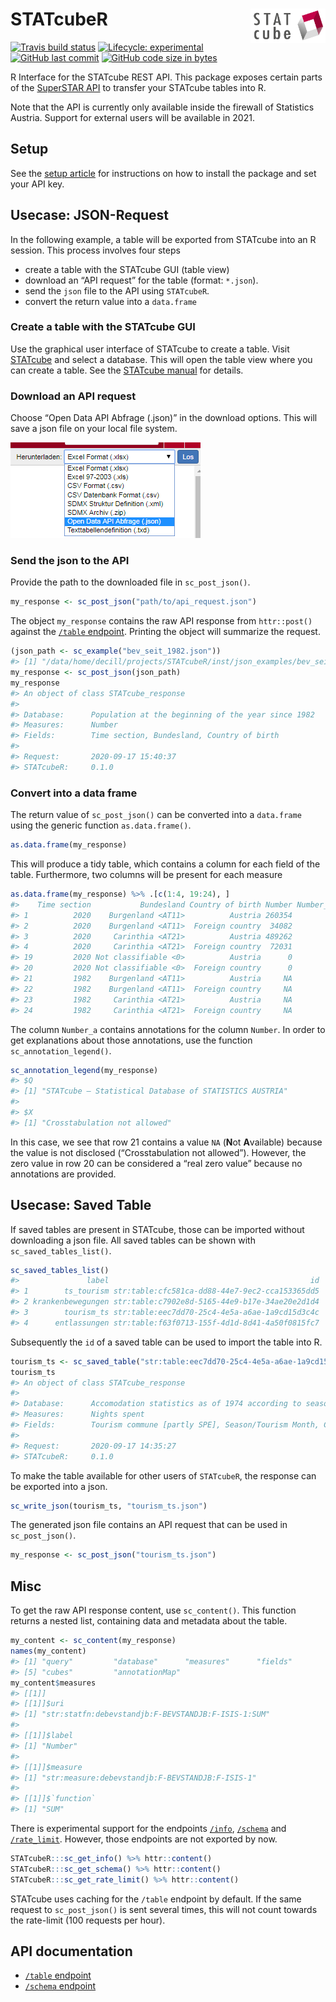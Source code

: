 
# STATcubeR <img src="man/figures/logo.png" align="right" alt="" width="120" />

<!-- badges: start -->

[![Travis build
status](https://travis-ci.org/statistikat/STATcubeR.svg?branch=master)](https://travis-ci.org/statistikat/STATcubeR)
[![Lifecycle:
experimental](https://img.shields.io/badge/lifecycle-experimental-orange.svg)](https://www.tidyverse.org/lifecycle/#experimental)
[![GitHub last
commit](https://img.shields.io/github/last-commit/statistikat/STATcubeR.svg?logo=github)](https://github.com/statistikat/STATcubeR/commits/master)
[![GitHub code size in
bytes](https://img.shields.io/github/languages/code-size/statistikat/STATcubeR?logo=github)](https://github.com/statistikat/STATcubeR)
<!-- badges: end -->

R Interface for the STATcube REST API. This package exposes certain
parts of the [SuperSTAR
API](https://docs.wingarc.com.au/superstar/latest/open-data-api) to
transfer your STATcube tables into R.

Note that the API is currently only available inside the firewall of
Statistics Austria. Support for external users will be available in
2021.

## Setup

See the [setup
article](https://statistikat.github.io/STATcubeR/articles/articles/Setup.html)
for instructions on how to install the package and set your API key.

## Usecase: JSON-Request

In the following example, a table will be exported from STATcube into an
R session. This process involves four steps

  - create a table with the STATcube GUI (table view)
  - download an “API request” for the table (format: `*.json`).
  - send the `json` file to the API using `STATcubeR`.
  - convert the return value into a `data.frame`

### Create a table with the STATcube GUI

Use the graphical user interface of STATcube to create a table. Visit
[STATcube](http://sdbext:8081/statistik.at/ext/statcube/home) and select
a database. This will open the table view where you can create a table.
See the [STATcube
manual](http://www.statistik.at/wcm/idc/idcplg?IdcService=GET_PDF_FILE&dDocName=105692)
for details.

### Download an API request

Choose “Open Data API Abfrage (.json)” in the download options. This
will save a json file on your local file system.

<img src="man/figures/download_json.png" />

### Send the json to the API

Provide the path to the downloaded file in `sc_post_json()`.

``` r
my_response <- sc_post_json("path/to/api_request.json")
```

The object `my_response` contains the raw API response from
`httr::post()` against the [`/table`
endpoint](https://docs.wingarc.com.au/superstar/latest/open-data-api/open-data-api-reference/table-endpoint).
Printing the object will summarize the request.

``` r
(json_path <- sc_example("bev_seit_1982.json"))
#> [1] "/data/home/decill/projects/STATcubeR/inst/json_examples/bev_seit_1982.json"
my_response <- sc_post_json(json_path)
my_response
#> An object of class STATcube_response
#> 
#> Database:      Population at the beginning of the year since 1982 
#> Measures:      Number 
#> Fields:        Time section, Bundesland, Country of birth 
#> 
#> Request:       2020-09-17 15:40:37 
#> STATcubeR:     0.1.0
```

### Convert into a data frame

The return value of `sc_post_json()` can be converted into a
`data.frame` using the generic function `as.data.frame()`.

``` r
as.data.frame(my_response)
```

This will produce a tidy table, which contains a column for each field
of the table. Furthermore, two columns will be present for each measure

``` r
as.data.frame(my_response) %>% .[c(1:4, 19:24), ]
#>    Time section           Bundesland Country of birth Number Number_a
#> 1          2020    Burgenland <AT11>          Austria 260354         
#> 2          2020    Burgenland <AT11>  Foreign country  34082         
#> 3          2020     Carinthia <AT21>          Austria 489262         
#> 4          2020     Carinthia <AT21>  Foreign country  72031         
#> 19         2020 Not classifiable <0>          Austria      0         
#> 20         2020 Not classifiable <0>  Foreign country      0         
#> 21         1982    Burgenland <AT11>          Austria     NA        X
#> 22         1982    Burgenland <AT11>  Foreign country     NA        X
#> 23         1982     Carinthia <AT21>          Austria     NA        X
#> 24         1982     Carinthia <AT21>  Foreign country     NA        X
```

The column `Number_a` contains annotations for the column `Number`. In
order to get explanations about those annotations, use the function
`sc_annotation_legend()`.

``` r
sc_annotation_legend(my_response)
#> $Q
#> [1] "STATcube – Statistical Database of STATISTICS AUSTRIA"
#> 
#> $X
#> [1] "Crosstabulation not allowed"
```

In this case, we see that row 21 contains a value `NA` (**N**ot
**A**vailable) because the value is not disclosed (“Crosstabulation not
allowed”). However, the zero value in row 20 can be considered a “real
zero value” because no annotations are provided.

## Usecase: Saved Table

If saved tables are present in STATcube, those can be imported without
downloading a json file. All saved tables can be shown with
`sc_saved_tables_list()`.

``` r
sc_saved_tables_list()
#>               label                                             id
#> 1        ts_tourism str:table:cfc581ca-dd88-44e7-9ec2-cca153365dd5
#> 2 krankenbewegungen str:table:c7902e8d-5165-44e9-b17e-34ae20e2d1d4
#> 3        tourism_ts str:table:eec7dd70-25c4-4e5a-a6ae-1a9cd15d3c4c
#> 4      entlassungen str:table:f63f0713-155f-4d1d-8d41-4a50f0815fc7
```

Subsequently the `id` of a saved table can be used to import the table
into R.

``` r
tourism_ts <- sc_saved_table("str:table:eec7dd70-25c4-4e5a-a6ae-1a9cd15d3c4c")
tourism_ts
#> An object of class STATcube_response
#> 
#> Database:      Accomodation statistics as of 1974 according to seasons 
#> Measures:      Nights spent 
#> Fields:        Tourism commune [partly SPE], Season/Tourism Month, Country of origin 
#> 
#> Request:       2020-09-17 14:35:27 
#> STATcubeR:     0.1.0
```

To make the table available for other users of `STATcubeR`, the response
can be exported into a json.

``` r
sc_write_json(tourism_ts, "tourism_ts.json")
```

The generated json file contains an API request that can be used in
`sc_post_json()`.

``` r
my_response <- sc_post_json("tourism_ts.json")
```

## Misc

To get the raw API response content, use `sc_content()`. This function
returns a nested list, containing data and metadata about the table.

``` r
my_content <- sc_content(my_response)
names(my_content)
#> [1] "query"         "database"      "measures"      "fields"       
#> [5] "cubes"         "annotationMap"
my_content$measures
#> [[1]]
#> [[1]]$uri
#> [1] "str:statfn:debevstandjb:F-BEVSTANDJB:F-ISIS-1:SUM"
#> 
#> [[1]]$label
#> [1] "Number"
#> 
#> [[1]]$measure
#> [1] "str:measure:debevstandjb:F-BEVSTANDJB:F-ISIS-1"
#> 
#> [[1]]$`function`
#> [1] "SUM"
```

There is experimental support for the endpoints
[`/info`](https://docs.wingarc.com.au/superstar/latest/open-data-api/open-data-api-reference/info-endpoint),
[`/schema`](https://docs.wingarc.com.au/superstar/latest/open-data-api/open-data-api-reference/schema-endpoint)
and
[`/rate_limit`](https://docs.wingarc.com.au/superstar/latest/open-data-api/open-data-api-reference/rate-limit).
However, those endpoints are not exported by now.

``` r
STATcubeR:::sc_get_info() %>% httr::content()
STATcubeR:::sc_get_schema() %>% httr::content()
STATcubeR:::sc_get_rate_limit() %>% httr::content()
```

STATcube uses caching for the `/table` endpoint by default. If the same
request to `sc_post_json()` is sent several times, this will not count
towards the rate-limit (100 requests per hour).

## API documentation

  - [`/table`
    endpoint](https://docs.wingarc.com.au/superstar/latest/open-data-api/open-data-api-reference/table-endpoint)
  - [`/schema`
    endpoint](https://docs.wingarc.com.au/superstar/latest/open-data-api/open-data-api-reference/schema-endpoint)
